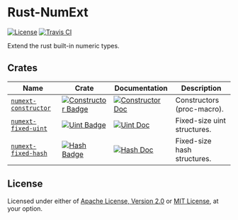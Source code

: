 # Rust-NumExt

[![License]](#license)
[![Travis CI]](https://travis-ci.com/yangby-cryptape/rust-numext)

Extend the rust built-in numeric types.

[License]: https://img.shields.io/badge/License-Apache--2.0%20OR%20MIT-blue.svg
[Travis CI]: https://img.shields.io/travis/com/yangby-cryptape/rust-numext.svg

## Crates

| Name                   | Crate                                                               | Documentation                                            | Description                 |
| ---------------------- | ------------------------------------------------------------------- | -------------------------------------------------------- | --------------------------- |
| [`numext-constructor`] | [![Constructor Badge]](https://crates.io/crates/numext-constructor) | [![Constructor Doc]](https://docs.rs/numext-constructor) | Constructors (proc-macro).  |
| [`numext-fixed-uint`]  | [![Uint Badge]](https://crates.io/crates/numext-fixed-uint)         | [![Uint Doc]](https://docs.rs/numext-fixed-uint)         | Fixed-size uint structures. |
| [`numext-fixed-hash`]  | [![Hash Badge]](https://crates.io/crates/numext-fixed-hash)         | [![Hash Doc]](https://docs.rs/numext-fixed-hash)         | Fixed-size hash structures. |

[`numext-constructor`]: constructor
[`numext-fixed-uint`]: fixed-uint
[`numext-fixed-hash`]: fixed-hash

[Constructor Badge]: https://img.shields.io/crates/v/numext-constructor.svg
[Uint Badge]: https://img.shields.io/crates/v/numext-fixed-uint.svg
[Hash Badge]: https://img.shields.io/crates/v/numext-fixed-hash.svg

[Constructor Doc]: https://docs.rs/numext-constructor/badge.svg
[Uint Doc]: https://docs.rs/numext-fixed-uint/badge.svg
[Hash Doc]: https://docs.rs/numext-fixed-hash/badge.svg

## License

Licensed under either of [Apache License, Version 2.0] or [MIT License], at
your option.

[Apache License, Version 2.0]: LICENSE-APACHE
[MIT License]: LICENSE-MIT
